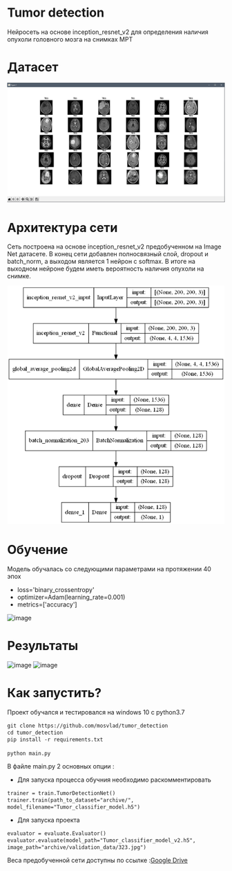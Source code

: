 # Tumor detection
Нейросеть на основе inception_resnet_v2 для определения наличия опухоли головного мозга на снимках МРТ

# Датасет

![dataset](https://github.com/mosvlad/tumor_detection/blob/main/images/DoUHOmFenJA.jpg?raw=true "Dataset")

# Архитектура сети

Сеть построена на основе inception_resnet_v2 предобученном на Image Net датасете. В конец сети добавлен полносвязный слой, dropout и batch_norm, а выходом является 1 нейрон с softmax. В итоге на выходном нейроне будем иметь вероятность наличия опухоли на снимке. 

![architecture](https://github.com/mosvlad/tumor_detection/blob/main/images/model_plot.png?raw=true "architecture")

# Обучение 

Модель обучалась со следующими параметрами на протяжении 40 эпох

* loss='binary_crossentropy'
* optimizer=Adam(learning_rate=0.001)
* metrics=['accuracy']

![image](https://user-images.githubusercontent.com/31764930/146544239-08ac2beb-797b-4081-b40f-8c839f4efba2.png)

# Результаты

![image](https://user-images.githubusercontent.com/31764930/146544623-31b63660-31b8-4736-ada0-a5bff32debaa.png)
![image](https://user-images.githubusercontent.com/31764930/146544633-7ffd16b3-9c7b-4fe8-b6fb-e2f2bcf5e86a.png)

# Как запустить?

Проект обучался и тестировался на windows 10 с python3.7

```
git clone https://github.com/mosvlad/tumor_detection
cd tumor_detection
pip install -r requirements.txt

python main.py
```

В файле main.py 2 основных опции :
* Для запуска процесса обучния необходимо раскомментировать

```
trainer = train.TumorDetectionNet()
trainer.train(path_to_dataset="archive/", model_filename="Tumor_classifier_model.h5") 
```

* Для запуска проекта

```
evaluator = evaluate.Evaluator()
evaluator.evaluate(model_path="Tumor_classifier_model_v2.h5", image_path="archive/validation_data/323.jpg")
```

Веса предобученной сети доступны по ссылке :[Google Drive](https://drive.google.com/file/d/1Uatua4sb1Tzct-Ou4SNMIBBBbFAJmIpt/view?usp=sharing)
